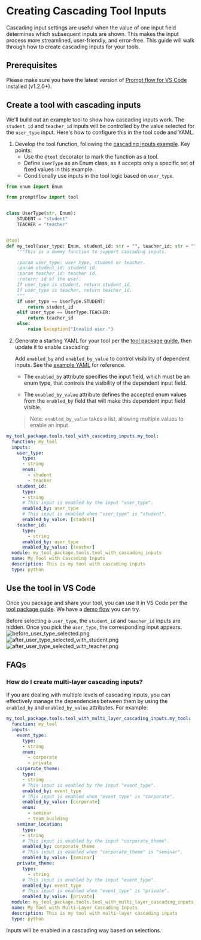 # Creating Cascading Tool Inputs

Cascading input settings are useful when the value of one input field determines which subsequent inputs are shown. This makes the input process more streamlined, user-friendly, and error-free. This guide will walk through how to create cascading inputs for your tools.

## Prerequisites
Please make sure you have the latest version of [Prompt flow for VS Code](https://marketplace.visualstudio.com/items?itemName=prompt-flow.prompt-flow) installed (v1.2.0+).


## Create a tool with cascading inputs
We'll build out an example tool to show how cascading inputs work. The `student_id` and `teacher_id` inputs will be controlled by the value selected for the `user_type` input. Here's how to configure this in the tool code and YAML.

1. Develop the tool function, following the [cascading inputs example](https://github.com/microsoft/promptflow/blob/main/examples/tools/tool-package-quickstart/my_tool_package/tools/tool_with_cascading_inputs.py). Key points:
    * Use the `@tool` decorator to mark the function as a tool.
    * Define `UserType` as an Enum class, as it accepts only a specific set of fixed values in this example.
    * Conditionally use inputs in the tool logic based on `user_type`.

```python
from enum import Enum

from promptflow import tool


class UserType(str, Enum):
    STUDENT = "student"
    TEACHER = "teacher"


@tool
def my_tool(user_type: Enum, student_id: str = "", teacher_id: str = "") -> str:
    """This is a dummy function to support cascading inputs.

    :param user_type: user type, student or teacher.
    :param student_id: student id.
    :param teacher_id: teacher id.
    :return: id of the user.
    If user_type is student, return student_id.
    If user_type is teacher, return teacher_id.
    """
    if user_type == UserType.STUDENT:
        return student_id
    elif user_type == UserType.TEACHER:
        return teacher_id
    else:
        raise Exception("Invalid user.")
```

2. Generate a starting YAML for your tool per the [tool package guide](create-and-use-tool-package.md), then update it to enable cascading:

    Add `enabled_by` and `enabled_by_value` to control visibility of dependent inputs. See the [example YAML](https://github.com/microsoft/promptflow/blob/main/examples/tools/tool-package-quickstart/my_tool_package/yamls/tool_with_cascading_inputs.yaml) for reference.

    * The `enabled_by` attribute specifies the input field, which must be an enum type, that controls the visibility of the dependent input field.

    * The `enabled_by_value` attribute defines the accepted enum values from the `enabled_by` field that will make this dependent input field visible.
    > Note: `enabled_by_value` takes a list, allowing multiple values to enable an input.

```yaml
my_tool_package.tools.tool_with_cascading_inputs.my_tool:
  function: my_tool
  inputs:
    user_type:
      type:
      - string
      enum:
        - student
        - teacher
    student_id:
      type:
      - string
      # This input is enabled by the input "user_type".
      enabled_by: user_type
      # This input is enabled when "user_type" is "student".
      enabled_by_value: [student]
    teacher_id:
      type:
        - string
      enabled_by: user_type
      enabled_by_value: [teacher]
  module: my_tool_package.tools.tool_with_cascading_inputs
  name: My Tool with Cascading Inputs
  description: This is my tool with cascading inputs
  type: python
```

## Use the tool in VS Code
Once you package and share your tool, you can use it in VS Code per the [tool package guide](create-and-use-tool-package.md). We have a [demo flow](https://github.com/microsoft/promptflow/tree/main/examples/tools/use-cases/cascading-inputs-tool-showcase) you can try.

Before selecting a `user_type`, the `student_id` and `teacher_id` inputs are hidden. Once you pick the `user_type`, the corresponding input appears.
![before_user_type_selected.png](../../media/how-to-guides/develop-a-tool/before_user_type_selected.png)
![after_user_type_selected_with_student.png](../../media/how-to-guides/develop-a-tool/after_user_type_selected_with_student.png)
![after_user_type_selected_with_teacher.png](../../media/how-to-guides/develop-a-tool/after_user_type_selected_with_teacher.png)



## FAQs
### How do I create multi-layer cascading inputs?
If you are dealing with multiple levels of cascading inputs, you can effectively manage the dependencies between them by using the `enabled_by` and `enabled_by_value` attributes. For example:
```yaml
my_tool_package.tools.tool_with_multi_layer_cascading_inputs.my_tool:
  function: my_tool
  inputs:
    event_type:
      type:
      - string
      enum:
        - corporate
        - private
    corporate_theme:
      type:
      - string
      # This input is enabled by the input "event_type".
      enabled_by: event_type
      # This input is enabled when "event_type" is "corporate".
      enabled_by_value: [corporate]
      enum:
        - seminar
        - team_building
    seminar_location:
      type:
      - string
      # This input is enabled by the input "corporate_theme".
      enabled_by: corporate_theme
      # This input is enabled when "corporate_theme" is "seminar".
      enabled_by_value: [seminar]
    private_theme:
      type:
        - string
      # This input is enabled by the input "event_type".
      enabled_by: event_type
      # This input is enabled when "event_type" is "private".
      enabled_by_value: [private]
  module: my_tool_package.tools.tool_with_multi_layer_cascading_inputs
  name: My Tool with Multi-Layer Cascading Inputs
  description: This is my tool with multi-layer cascading inputs
  type: python
```
Inputs will be enabled in a cascading way based on selections.